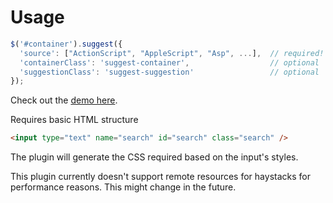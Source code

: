 # Usage
	
```javascript
$('#container').suggest({
  'source': ["ActionScript", "AppleScript", "Asp", ...],  // required!
  'containerClass': 'suggest-container',                  // optional
  'suggestionClass': 'suggest-suggestion'                 // optional
});
```

Check out the [demo here](http://www.polarblau.com/code/jquery/suggest).
	
Requires basic HTML structure

```html
<input type="text" name="search" id="search" class="search" />
```

The plugin will generate the CSS required based on the input's styles.
	
This plugin currently doesn't support remote resources for haystacks for performance reasons. This might change in the future.